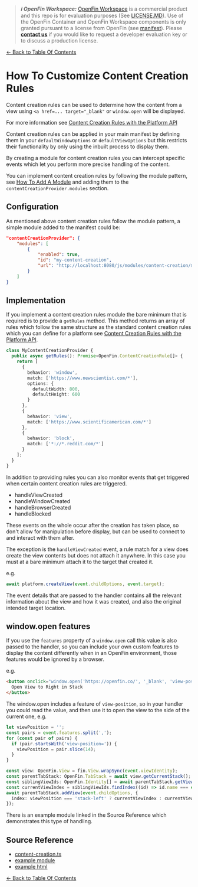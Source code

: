 > **_:information_source: OpenFin Workspace:_** [OpenFin Workspace](https://www.openfin.co/workspace/) is a commercial product and this repo is for evaluation purposes (See [LICENSE.MD](../LICENSE.MD)). Use of the OpenFin Container and OpenFin Workspace components is only granted pursuant to a license from OpenFin (see [manifest](../public/manifest.fin.json)). Please [**contact us**](https://www.openfin.co/workspace/poc/) if you would like to request a developer evaluation key or to discuss a production license.

[<- Back to Table Of Contents](../README.md)

# How To Customize Content Creation Rules

Content creation rules can be used to determine how the content from a view using `<a href=... target="_blank"` or `window.open` will be displayed.

For more information see [Content Creation Rules with the Platform API](https://developers.openfin.co/of-docs/docs/content-creation-rules)

Content creation rules can be applied in your main manifest by defining them in your `defaultWindowOptions` or `defaultViewOptions` but this restricts their functionality by only using the inbuilt process to display them.

By creating a module for content creation rules you can intercept specific events which let you perform more precise handling of the content.

You can implement content creation rules by following the module pattern, see [How To Add A Module](./how-to-add-a-module.md) and adding them to the `contentCreationProvider.modules` section.

## Configuration

As mentioned above content creation rules follow the module pattern, a simple module added to the manifest could be:

```json
"contentCreationProvider": {
    "modules": [
        {
            "enabled": true,
            "id": "my-content-creation",
            "url": "http://localhost:8080/js/modules/content-creation/my-content-creation.bundle.js"
        }
    ]
}
```

## Implementation

If you implement a content creation rules module the bare minimum that is required is to provide a `getRules` method. This method returns an array of rules which follow the same structure as the standard content creation rules which you can define for a platform see [Content Creation Rules with the Platform API](https://developers.openfin.co/of-docs/docs/content-creation-rules).

```ts
class MyContentCreationProvider {
  public async getRules(): Promise<OpenFin.ContentCreationRule[]> {
    return [
      {
        behavior: 'window',
        match: ['https://www.newscientist.com/*'],
        options: {
          defaultWidth: 800,
          defaultHeight: 600
        }
      },
      {
        behavior: 'view',
        match: ['https://www.scientificamerican.com/*']
      },
      {
        behavior: 'block',
        match: ['*://*.reddit.com/*']
      }
    ];
  }
}
```

In addition to providing rules you can also monitor events that get triggered when certain content creation rules are triggered.

- handleViewCreated
- handleWindowCreated
- handleBrowserCreated
- handleBlocked

These events on the whole occur after the creation has taken place, so don't allow for manipulation before display, but can be used to connect to and interact with them after.

The exception is the `handleViewCreated` event, a rule match for a view does create the view contents but does not attach it anywhere. In this case you must at a bare minimum attach it to the target that created it.

e.g.

```ts
await platform.createView(event.childOptions, event.target);
```

The event details that are passed to the handler contains all the relevant information about the view and how it was created, and also the original intended target location.

## window.open features

If you use the `features` property of a `window.open` call this value is also passed to the handler, so you can include your own custom features to display the content differently when in an OpenFin environment, those features would be ignored by a browser.

e.g.

```html
<button onclick="window.open('https://openfin.co/', '_blank', 'view-position=stack-right')">
  Open View to Right in Stack
</button>
```

The window.open includes a feature of `view-position`, so in your handler you could read the value, and then use it to open the view to the side of the current one, e.g.

```ts
let viewPosition = '';
const pairs = event.features.split(',');
for (const pair of pairs) {
  if (pair.startsWith('view-position=')) {
    viewPosition = pair.slice(14);
  }
}

const view: OpenFin.View = fin.View.wrapSync(event.viewIdentity);
const parentTabStack: OpenFin.TabStack = await view.getCurrentStack();
const siblingViewIds: OpenFin.Identity[] = await parentTabStack.getViews();
const currentViewIndex = siblingViewIds.findIndex((id) => id.name === event.viewIdentity?.name);
await parentTabStack.addView(event.childOptions, {
  index: viewPosition === 'stack-left' ? currentViewIndex : currentViewIndex + 1
});
```

There is an example module linked in the Source Reference which demonstrates this type of handling.

## Source Reference

- [content-creation.ts](../client/src/framework/content-creation.ts)
- [example module](../client/src/modules/content-creation/example/content-creation.ts)
- [example html](../public/common/views/content-creation/example.html)

[<- Back to Table Of Contents](../README.md)
